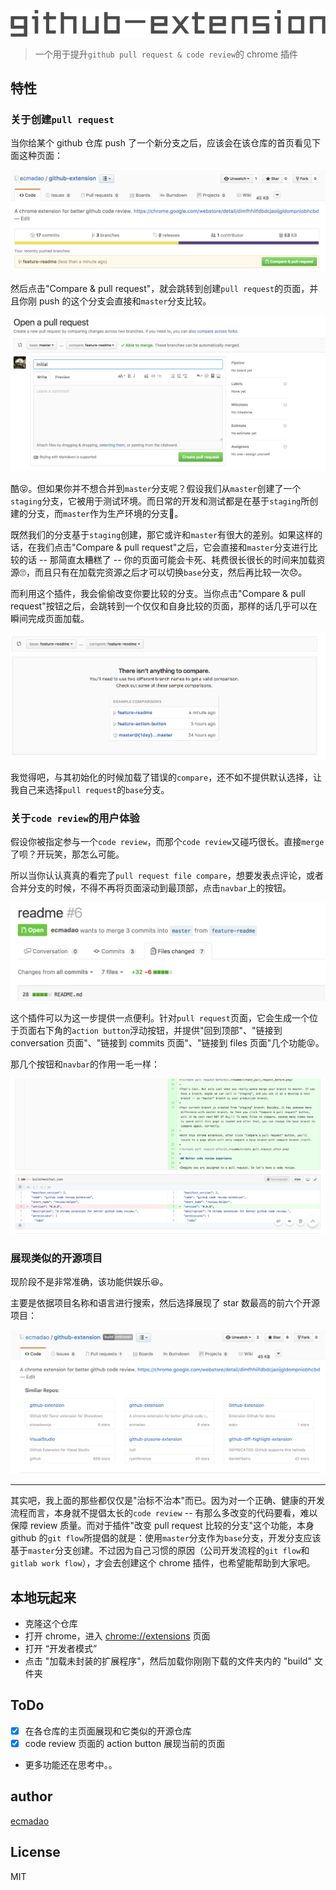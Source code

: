 ![github extension](./readme/github-extension.png)

> 一个用于提升`github pull request & code review`的 chrome 插件

## 特性

### 关于创建`pull request`

当你给某个 github 仓库 push 了一个新分支之后，应该会在该仓库的首页看见下面这种页面：

![创建pull request](./readme/create_pull_request.png)

然后点击"Compare & pull request"，就会跳转到创建`pull request`的页面，并且你刚 push 的这个分支会直接和`master`分支比较。

![create pull request-before](./readme/create_pull_request_before.png)

酷😝。但如果你并不想合并到`master`分支呢？假设我们从`master`创建了一个`staging`分支，它被用于测试环境。而日常的开发和测试都是在基于`staging`所创建的分支，而`master`作为生产环境的分支🤔。

既然我们的分支基于`staging`创建，那它或许和`master`有很大的差别。如果这样的话，在我们点击"Compare & pull request"之后，它会直接和`master`分支进行比较的话 -- 那简直太糟糕了 -- 你的页面可能会卡死、耗费很长很长的时间来加载资源🙄，而且只有在加载完资源之后才可以切换`base`分支，然后再比较一次😞。

而利用这个插件，我会偷偷改变你要比较的分支。当你点击"Compare & pull request"按钮之后，会跳转到一个仅仅和自身比较的页面，那样的话几乎可以在瞬间完成页面加载。

![create pull request-after](./readme/create_pull_request_after.png)

我觉得吧，与其初始化的时候加载了错误的`compare`，还不如不提供默认选择，让我自己来选择`pull request`的`base`分支。

### 关于`code review`的用户体验

假设你被指定参与一个`code review`，而那个`code review`又碰巧很长。直接`merge`了呗？开玩笑，那怎么可能。

所以当你认认真真的看完了`pull request file compare`，想要发表点评论，或者合并分支的时候，不得不再将页面滚动到最顶部，点击`navbar`上的按钮。

![navbar](./readme/navbar.png)

这个插件可以为这一步提供一点便利。针对`pull request`页面，它会生成一个位于页面右下角的`action button`浮动按钮，并提供"回到顶部"、"链接到 conversation 页面"、"链接到 commits 页面"、"链接到 files 页面"几个功能😝。

那几个按钮和`navbar`的作用一毛一样：

![action button](./readme/action_button.png)

### 展现类似的开源项目

现阶段不是非常准确，该功能供娱乐😆。

主要是依据项目名称和语言进行搜索，然后选择展现了 star 数最高的前六个开源项目：

![similar repos](./readme/similar_repos.png)

--------------------------------------------------------------------------------

其实吧，我上面的那些都仅仅是"治标不治本"而已。因为对一个正确、健康的开发流程而言，本身就不提倡太长的`code review` -- 有那么多改变的代码要看，难以保障 review 质量。而对于插件"改变 pull request 比较的分支"这个功能，本身 github 的`git flow`所提倡的就是：使用`master`分支作为`base`分支，开发分支应该基于`master`分支创建。不过因为自己习惯的原因（公司开发流程的`git flow`和`gitlab work flow`），才会去创建这个 chrome 插件，也希望能帮助到大家吧。

## 本地玩起来

- 克隆这个仓库
- 打开 chrome，进入 [chrome://extensions](chrome://extensions/) 页面
- 打开 “开发者模式”
- 点击 "加载未封装的扩展程序"，然后加载你刚刚下载的文件夹内的 "build" 文件夹

## ToDo

- [x] 在各仓库的主页面展现和它类似的开源仓库
- [x] code review 页面的 action button 展现当前的页面
- 更多功能还在思考中。。

## author

[ecmadao](https://github.com/ecmadao)

## License

MIT